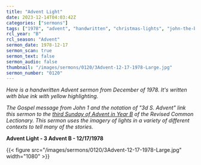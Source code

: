 ```yaml
---
title: "Advent Light"
date: 2023-12-14T04:03:42Z
categories: ["sermons"]
tags: ["1978", "advent", "handwritten", "christmas-lights", "john-the-baptist", "light"]
rcl_year: "B"
rcl_season: "Advent"
sermon_date: 1978-12-17
sermon_scan: true
sermon_text: false
sermon_audio: false
thumbnail: "/images/sermons/0120/3Advent-12-17-1978-Large.jpg"
sermon_number: "0120"
---
```


_Here is a handwritten Advent sermon from December of 1978. It's written with blue ink with yellow highlighting._

<!--more-->

_The Gospel message from John 1 and the notation of "3d S. Advent" link this sermon to the [third Sunday of Advent in Year B](https://lectionary.library.vanderbilt.edu/texts/?y=382&z=a&d=3) of the Revised Common Lectionary. This sermon uses the imagery of lights in a variety of different contexts to tell many of the stories._

**Advent Light - 3 Advent B - 12/17/1978**

{{< figure src="/images/sermons/0120/3Advent-12-17-1978-Large.jpg" width="1080" >}}
